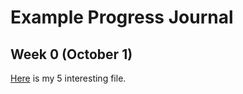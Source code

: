 # Example Progress Journal

## Week 0 (October 1)

[Here](files/example_homework_0.html) is my 5 interesting file. 